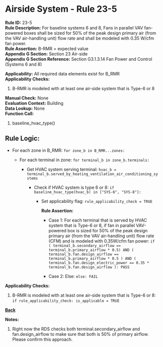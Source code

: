 
# Airside System - Rule 23-5  

**Rule ID:** 23-5  
**Rule Description:** For baseline systems 6 and 8, Fans in parallel VAV fan-powered boxes shall be sized for 50% of the peak design primary air (from the VAV air-handling unit) flow rate and shall be modeled with 0.35 W/cfm fan power.  
**Rule Assertion:** B-RMR = expected value  
**Appendix G Section:** Section 23 Air-side  
**Appendix G Section Reference:** Section G3.1.3.14 Fan Power and Control (Systems 6 and 8)  

**Applicability:** All required data elements exist for B_RMR  
**Applicability Checks:**  

1. B-RMR is modeled with at least one air-side system that is Type-6 or 8  

**Manual Check:** None  
**Evaluation Context:** Building  
**Data Lookup:** None  
**Function Call:**  

1. baseline_hvac_type()  

## Rule Logic:  

- For each zone in B_RMR: `for zone_b in B_RMR...zones:`

  - For each terminal in zone: `for terminal_b in zone_b.terminals:`

    - Get HVAC system serving terminal: `hvac_b = terminal_b.served_by_heating_ventilation_air_conditioning_systems`
  
      - Check if HVAC system is type 6 or 8: `if baseline_hvac_type(hvac_b) in ["SYS-6", "SYS-8"]:`

        - Set applicability flag: `rule_applicability_check = TRUE`

          **Rule Assertion:**

          - Case 1: For each terminal that is served by HVAC system that is Type-6 or 8, if fan in parallel VAV-powered box is sized for 50% of the peak design primary air (from the VAV air-handling unit) flow rate (CFM) and is modeled with 0.35W/cfm fan power: `if ( terminal_b.secondary_airflow == terminal_b.primary_airflow * 0.5) AND ( terminal_b.fan.design_airflow == terminal_b.primary_airflow * 0.5 ) AND ( terminal_b.fan.design_electric_power == 0.35 * terminal_b.fan.design_airflow ): PASS`

          - Case 2: Else: `else: FAIL`

**Applicability Checks:**  

1. B-RMR is modeled with at least one air-side system that is Type-6 or 8: `if rule_applicability_check: is_applicable = TRUE`

**[Back](../_toc.md)**

**Notes:**

1. Right now the RDS checks both terminal.secondary_airflow and fan.design_airflow to make sure that both is 50% of primary airflow. Please confirm this approach.
